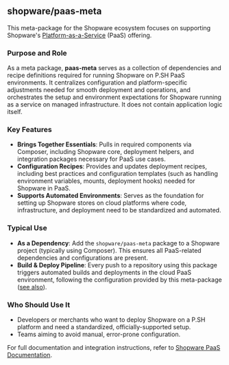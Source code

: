 ## shopware/paas-meta

This meta-package for the Shopware ecosystem focuses on supporting Shopware's [Platform-as-a-Service](https://www.shopware.com/en/shopware-paas/) (PaaS) offering.


### Purpose and Role

As a meta package, **paas-meta** serves as a collection of dependencies and recipe definitions required for running Shopware on P.SH  PaaS environments. It centralizes configuration and platform-specific adjustments needed for smooth deployment and operations, and orchestrates the setup and environment expectations for Shopware running as a service on managed infrastructure. It does not contain application logic itself.

### Key Features

- **Brings Together Essentials**: Pulls in required components via Composer, including Shopware core, deployment helpers, and integration packages necessary for PaaS use cases.
- **Configuration Recipes**: Provides and updates deployment recipes, including best practices and configuration templates (such as handling environment variables, mounts, deployment hooks) needed for Shopware in PaaS.
- **Supports Automated Environments**: Serves as the foundation for setting up Shopware stores on cloud platforms where code, infrastructure, and deployment need to be standardized and automated.


### Typical Use

- **As a Dependency**: Add the `shopware/paas-meta` package to a Shopware project (typically using Composer). This ensures all PaaS-related dependencies and configurations are present.
- **Build & Deploy Pipeline**: Every push to a repository using this package triggers automated builds and deployments in the cloud PaaS environment, following the configuration provided by this meta-package ([see also](https://developer.shopware.com/docs/products/paas/shopware-paas/build-deploy.html)).

### Who Should Use It

- Developers or merchants who want to deploy Shopware on a P.SH platform and need a standardized, officially-supported setup.
- Teams aiming to avoid manual, error-prone configuration.

For full documentation and integration instructions, refer to [Shopware PaaS Documentation](https://github.com/shopware/paas-meta).